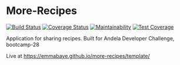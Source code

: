 # More-Recipes

[![Build Status](https://travis-ci.org/emmabaye/more-recipes.svg?branch=master)](https://travis-ci.org/emmabaye/more-recipes)
[![Coverage Status](https://coveralls.io/repos/github/emmabaye/more-recipes/badge.svg?branch=master)](https://coveralls.io/github/emmabaye/more-recipes?branch=master)
[![Maintainability](https://api.codeclimate.com/v1/badges/bdd1ed14d9a5842f38b0/maintainability)](https://codeclimate.com/github/emmabaye/more-recipes/maintainability)
[![Test Coverage](https://api.codeclimate.com/v1/badges/bdd1ed14d9a5842f38b0/test_coverage)](https://codeclimate.com/github/emmabaye/more-recipes/test_coverage)

Application for sharing recipes. Built for Andela Developer Challenge, bootcamp-28

Live at https://emmabaye.github.io/more-recipes/template/
